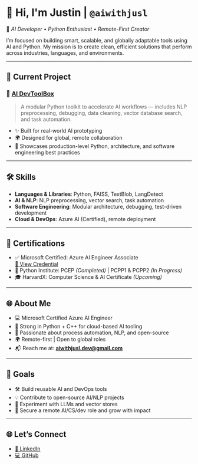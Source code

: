 # 👋 Hi, I'm Justin | `@aiwithjusl`

🎯 *AI Developer • Python Enthusiast • Remote-First Creator*

I’m focused on building smart, scalable, and globally adaptable tools using AI and Python. My mission is to create clean, efficient solutions that perform across industries, languages, and environments.

---

## 🚀 Current Project
### 🔧 [AI DevToolBox](https://github.com/aiwithjusl/ai-dev-toolbox)
> A modular Python toolkit to accelerate AI workflows — includes NLP preprocessing, debugging, data cleaning, vector database search, and task automation.

- ✨ Built for real-world AI prototyping  
- 🌍 Designed for global, remote collaboration  
- 🧰 Showcases production-level Python, architecture, and software engineering best practices  

---

## 🛠️ Skills
- **Languages & Libraries**: Python, FAISS, TextBlob, LangDetect  
- **AI & NLP**: NLP preprocessing, vector search, task automation  
- **Software Engineering**: Modular architecture, debugging, test-driven development  
- **Cloud & DevOps**: Azure AI (Certified), remote deployment

---

## 📜 Certifications
- ✅ Microsoft Certified: Azure AI Engineer Associate  
  [🔗 View Credential](https://learn.microsoft.com/api/credentials/share/en-us/JustinLane-2922/BD501FB13C8F20E0?sharingId=12A2F6E37E3F31ED)  
- 🧪 Python Institute: PCEP *(Completed)* | PCPP1 & PCPP2 *(In Progress)*  
- 🎓 HarvardX: Computer Science & AI Certificate *(Upcoming)*

---

## 🌐 About Me
- 💻 Microsoft Certified Azure AI Engineer  
- 🧠 Strong in Python + C++ for cloud-based AI tooling  
- 🔄 Passionate about process automation, NLP, and open-source  
- 🌍 Remote-first | Open to global roles  
- 📬 Reach me at: **aiwithjusl.dev@gmail.com**

---

## 📌 Goals
- 🛠️ Build reusable AI and DevOps tools  
- 💡 Contribute to open-source AI/NLP projects  
- 🤖 Experiment with LLMs and vector stores  
- 🌟 Secure a remote AI/CS/dev role and grow with impact  

---

## 🌐 Let’s Connect
- [📎 LinkedIn](https://www.linkedin.com/in/justin-lane-69b960219)  
- [💻 GitHub](https://github.com/aiwithjusl)

